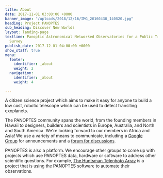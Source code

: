```yaml
---
title: About
date: 2017-11-01 03:00:00 +0000
banner_image: "/uploads/2018/12/16/IMG_20160430_140820.jpg"
heading: Project PANOPTES
sub_heading: Discover New Worlds
layout: landing-page
textline: Panoptic Astronomical Networked Observatories for a Public Transiting Exoplanets
  Survey
publish_date: 2017-12-01 04:00:00 +0000
show_staff: true
menu:
  footer:
    identifier: _about
    weight: 2
  navigation:
    identifier: _about
    weight: 4

---
```

A citizen science project which aims to make it easy for anyone to build a low cost, robotic telescope which can be used to detect transiting exoplanets.

The PANOPTES community spans the world, from the founding members in Hawaii to designers, builders and scientists in Europe, Australia, and North and South America. We're looking forward to our members in Africa and Asia! We use a variety of means to communicate, including a [Google Group](https://projectpanoptes.org/contact.html) for announcements and a [forum for discussions](https://forum.projectpanoptes.org/).

PANOPTES is also a platform. We encourage other groups to come up with projects which use PANOPTES data, hardware or software to address other scientific questions. For example, [The Huntsman Telephoto Array](https://www.facebook.com/AstroHuntsman/) is a project that is using the PANOPTES software to automate their observations.